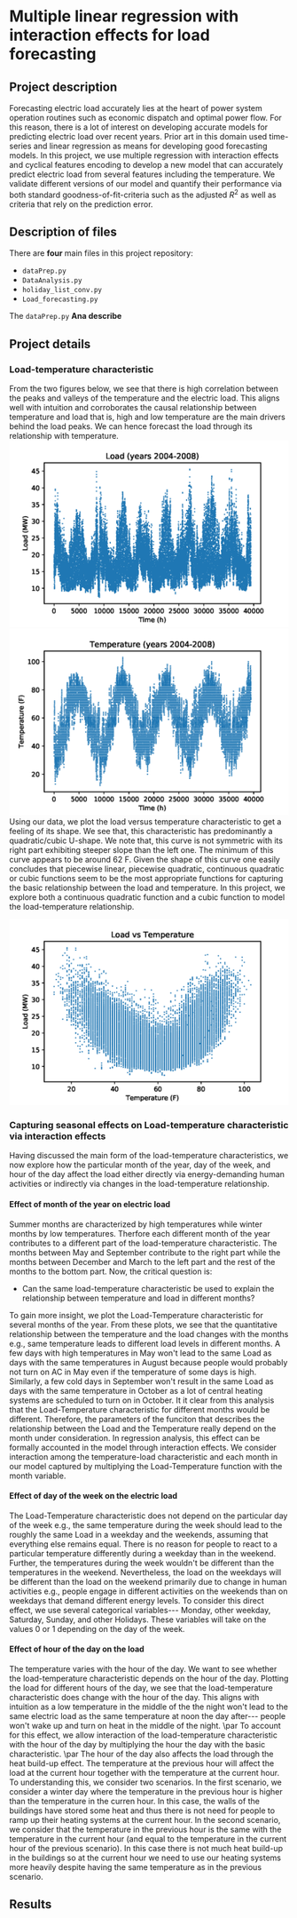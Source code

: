 # Multiple linear regression with interaction effects for load forecasting


## Project description
Forecasting electric load accurately lies at the heart of  power  system  operation  routines  such  as  economic  dispatch and optimal power flow. For this reason, there is a lot of interest  on  developing  accurate  models for  predicting  electric  load  over  recent  years.  Prior  art  in  this domain used time-series and linear regression as means for developing good  forecasting  models.  In this project, we use multiple regression with interaction effects and cyclical features encoding to develop a new model that can accurately predict electric load from several features including the temperature.  We  validate  different versions of our  model  and  quantify  their  performance  via both standard  goodness-of-fit-criteria such as the adjusted $R^2$ as well as criteria that rely on the prediction error. 


## Description of files

There are **four** main files in this project repository:

- `dataPrep.py`
- `DataAnalysis.py`
- `holiday_list_conv.py`
- `Load_forecasting.py`

The `dataPrep.py` **Ana describe**

## Project details

### Load-temperature characteristic

From the two figures below, we see that there is high correlation between the peaks and valleys of the temperature and the electric load. This  aligns  well  with  intuition  and  corroborates  the  causal relationship  between  temperature  and  load  that  is,  high  and low  temperature  are  the  main  drivers  behind  the  load  peaks. We  can  hence  forecast  the  load  through  its  relationship  with temperature. 
![Load](load_four_years.png)
![Temperature](temperature_four_years.png)
Using  our  data,  we  plot  the  load  versus  temperature  characteristic to get a feeling of its shape. We  see  that,  this  characteristic  has  predominantly  a  quadratic/cubic  U-shape.  We  note  that,  this curve  is  not symmetric  with  its right  part  exhibiting  steeper  slope  than  the  left  one.  The minimum  of  this curve  appears to be  around  62  F.  Given  the  shape of this curve one easily concludes that piecewise linear, piecewise quadratic, continuous quadratic or cubic functions seem to be the most appropriate functions for capturing the basic relationship between the load and temperature. In this project, we explore both a continuous  quadratic  function and a cubic function to  model  the  load-temperature  relationship. 

![caption='Load-temperature characteristic'](load_temp.png)


### Capturing seasonal effects on Load-temperature characteristic via interaction effects
Having discussed the main form of the load-temperature characteristics, we now explore how the particular month of the year, day of the week, and hour of the day affect the load either directly via energy-demanding human activities or indirectly via changes in the load-temperature relationship.

#### Effect of month of the year on electric load
Summer months are characterized by high temperatures while winter months by low temperatures. Therfore each different month of the year contributes to a different part of the load-temperature characteristic. The months between May and September contribute to the right part while the months between December and March to the left part and the rest of the months to the bottom part. Now, the critical question is:

- Can the same load-temperature characteristic be used to explain the relationship between temperature and load in different months?

To gain more insight, we plot the Load-Temperature characteristic for several months of the year. From these plots, we see that the quantitative relationship between the temperature and the load changes with the months e.g., same temperature leads to different load levels in different months. A few days with high temperatures in May won't lead to the same Load as days with the same temperatures in August because people would probably not turn on AC in May even if the temperature of some days is high. Similarly, a few cold days in September won't result in the same Load as days with the same temperature in October as a lot of central heating systems are scheduled to turn on in October.
It it clear from this analysis that the Load-Temperature characteristic for different months would be different. Therefore, the parameters of the funciton that describes the relationship between the Load and the Temperature really depend on the month under consideration. In regression analysis, this effect can be formally accounted in the model through interaction effects. We consider interaction among the temperature-load  characteristic and each month in our model captured by multiplying the Load-Temperature function with the month variable.



#### Effect of day of the week on the electric load
The Load-Temperature characteristic does not depend on the particular day of the week e.g., the same temperature during the week should lead to the roughly the same Load in a weekday and the weekends, assuming that everything else remains equal. There is no reason for people to react to a particular temperature differently during a weekday than in the weekend. Further, the temperatures during the week wouldn't be different than the temperatures in the weekend. Nevertheless, the load on the weekdays will be different than the load on the weekend primarily due to change in human activities e.g., people engage in different activities on the weekends than on weekdays that demand different energy levels. To consider this direct effect, we use several categorical variables--- Monday, other weekday, Saturday, Sunday, and other Holidays. These variables will take on the values 0 or 1 depending on the day of the week.



#### Effect of hour of the day on the load
The temperature varies with the hour of the day. We want to see whether the load-temperature characteristic depends on the hour of the day. Plotting the load for different hours of the day, we see that the load-temperature characteristic does change with the hour of the day. This aligns with intuition as a low temperature in the middle of the the night won't lead to the same electric load as the same temperature at noon the day after--- people won't wake up and turn on heat in the middle of the night. 
\par To account for this effect, we allow interaction of the load-temperature characteristic with the hour of the day by multiplying the hour the day with the basic characteristic.
\par The hour of the day also affects the load through the heat build-up effect. The temperature at the previous hour will affect the load at the current hour together with the temperature at the current hour. To understanding this, we consider two scenarios. In the first scenario, we consider a winter day where the temperature in the previous hour is higher than the temperature in the curren hour. In this case, the walls of the buildings have stored some heat and thus there is not need for people to ramp up their heating systems at the current hour. In the second scenario, we consider that the temperature in the previous hour is the same with the temperature in the current hour (and equal to the temperature in the current hour of the previous scenario). In this case there is not much heat build-up in the buildings so at the current hour we need to use our heating systems more heavily despite having the same temperature as in the previous scenario.

## Results

